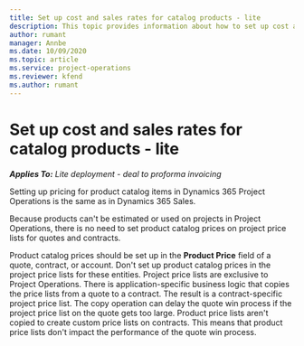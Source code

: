 ```yaml
---
title: Set up cost and sales rates for catalog products - lite
description: This topic provides information about how to set up cost and sales rates for items in a product catalog.
author: rumant
manager: Annbe
ms.date: 10/09/2020
ms.topic: article
ms.service: project-operations
ms.reviewer: kfend 
ms.author: rumant
---
```


# Set up cost and sales rates for catalog products - lite

_**Applies To:** Lite deployment - deal to proforma invoicing_


Setting up pricing for product catalog items in Dynamics 365 Project Operations is the same as in Dynamics 365 Sales.

Because products can't be estimated or used on projects in Project Operations, there is no need to set product catalog prices on project price lists for quotes and contracts.

Product catalog prices should be set up in the **Product Price** field of a quote, contract, or account. Don't set up product catalog prices in the project price lists for these entities. Project price lists are exclusive to Project Operations. There is application-specific business logic that copies the price lists from a quote to a contract. The result is a contract-specific project price list. The copy operation can delay the quote win process if the project price list on the quote gets too large. Product price lists aren't copied to create custom price lists on contracts. This means that product price lists don't impact the performance of the quote win process.
